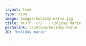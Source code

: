 ```yaml
---
layout: tsum
type: tsum
image: images/holiday-marie.jpg
title: ホリデーマリー | Holiday Marie
permalink: tsumtsum/holiday-marie
ID: "holiday marie"

---
```


